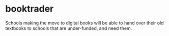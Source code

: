 booktrader
==========

Schools making the move to digital books will be able to hand over their old textbooks to schools that are under-funded, and need them.